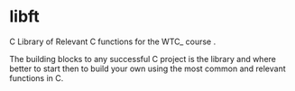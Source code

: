 # libft
C Library of Relevant C functions for the WTC_ course .

The building blocks to any successful C project is the library and where better to start then to build your own using
the most common and relevant functions in C.
